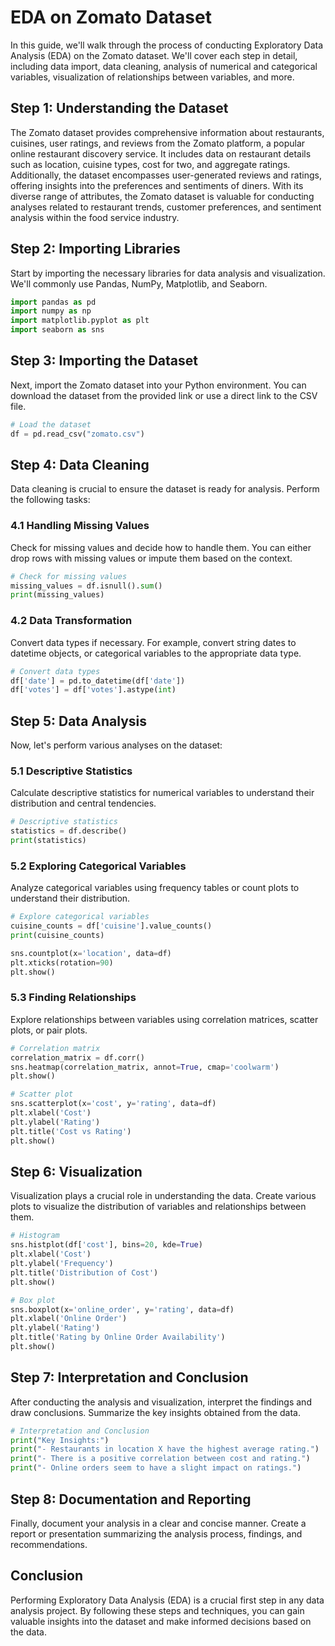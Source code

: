 # EDA on Zomato Dataset

In this guide, we'll walk through the process of conducting Exploratory Data Analysis (EDA) on the Zomato dataset. We'll cover each step in detail, including data import, data cleaning, analysis of numerical and categorical variables, visualization of relationships between variables, and more.

## Step 1: Understanding the Dataset

The Zomato dataset provides comprehensive information about restaurants, cuisines, user ratings, and reviews from the Zomato platform, a popular online restaurant discovery service. It includes data on restaurant details such as location, cuisine types, cost for two, and aggregate ratings. Additionally, the dataset encompasses user-generated reviews and ratings, offering insights into the preferences and sentiments of diners. With its diverse range of attributes, the Zomato dataset is valuable for conducting analyses related to restaurant trends, customer preferences, and sentiment analysis within the food service industry.

## Step 2: Importing Libraries

Start by importing the necessary libraries for data analysis and visualization. We'll commonly use Pandas, NumPy, Matplotlib, and Seaborn.

```python
import pandas as pd
import numpy as np
import matplotlib.pyplot as plt
import seaborn as sns
```

## Step 3: Importing the Dataset

Next, import the Zomato dataset into your Python environment. You can download the dataset from the provided link or use a direct link to the CSV file.

```python
# Load the dataset
df = pd.read_csv("zomato.csv")
```

## Step 4: Data Cleaning

Data cleaning is crucial to ensure the dataset is ready for analysis. Perform the following tasks:

### 4.1 Handling Missing Values

Check for missing values and decide how to handle them. You can either drop rows with missing values or impute them based on the context.

```python
# Check for missing values
missing_values = df.isnull().sum()
print(missing_values)
```

### 4.2 Data Transformation

Convert data types if necessary. For example, convert string dates to datetime objects, or categorical variables to the appropriate data type.

```python
# Convert data types
df['date'] = pd.to_datetime(df['date'])
df['votes'] = df['votes'].astype(int)
```

## Step 5: Data Analysis

Now, let's perform various analyses on the dataset:

### 5.1 Descriptive Statistics

Calculate descriptive statistics for numerical variables to understand their distribution and central tendencies.

```python
# Descriptive statistics
statistics = df.describe()
print(statistics)
```

### 5.2 Exploring Categorical Variables

Analyze categorical variables using frequency tables or count plots to understand their distribution.

```python
# Explore categorical variables
cuisine_counts = df['cuisine'].value_counts()
print(cuisine_counts)

sns.countplot(x='location', data=df)
plt.xticks(rotation=90)
plt.show()
```

### 5.3 Finding Relationships

Explore relationships between variables using correlation matrices, scatter plots, or pair plots.

```python
# Correlation matrix
correlation_matrix = df.corr()
sns.heatmap(correlation_matrix, annot=True, cmap='coolwarm')
plt.show()

# Scatter plot
sns.scatterplot(x='cost', y='rating', data=df)
plt.xlabel('Cost')
plt.ylabel('Rating')
plt.title('Cost vs Rating')
plt.show()
```

## Step 6: Visualization

Visualization plays a crucial role in understanding the data. Create various plots to visualize the distribution of variables and relationships between them.

```python
# Histogram
sns.histplot(df['cost'], bins=20, kde=True)
plt.xlabel('Cost')
plt.ylabel('Frequency')
plt.title('Distribution of Cost')
plt.show()

# Box plot
sns.boxplot(x='online_order', y='rating', data=df)
plt.xlabel('Online Order')
plt.ylabel('Rating')
plt.title('Rating by Online Order Availability')
plt.show()
```

## Step 7: Interpretation and Conclusion

After conducting the analysis and visualization, interpret the findings and draw conclusions. Summarize the key insights obtained from the data.

```python
# Interpretation and Conclusion
print("Key Insights:")
print("- Restaurants in location X have the highest average rating.")
print("- There is a positive correlation between cost and rating.")
print("- Online orders seem to have a slight impact on ratings.")
```

## Step 8: Documentation and Reporting

Finally, document your analysis in a clear and concise manner. Create a report or presentation summarizing the analysis process, findings, and recommendations.

## Conclusion

Performing Exploratory Data Analysis (EDA) is a crucial first step in any data analysis project. By following these steps and techniques, you can gain valuable insights into the dataset and make informed decisions based on the data.
